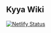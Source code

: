 ## Kyya Wiki
[![Netlify Status](https://api.netlify.com/api/v1/badges/5e69c3c1-3c84-444f-9fd0-dbd8aba8bb70/deploy-status)](https://app.netlify.com/sites/amazing-wiki/deploys)